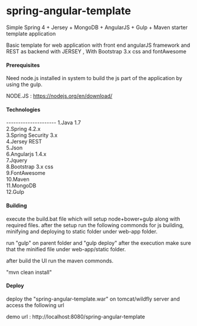 # spring-angular-template
Simple Spring 4 + Jersey + MongoDB + AngularJS + Gulp + Maven starter template application 

Basic template for web application with front end angularJS framework and REST as backend with JERSEY , With Bootstrap 3.x css and fontAwesome

<h4>Prerequisites</h4>
Need node.js installed in system to build the js part of the application by using the gulp.

NODE.JS : https://nodejs.org/en/download/

<h4>Technologies</h4>
---------------------
1.Java 1.7 <br/>
2.Spring 4.2.x <br/>
3.Spring Security 3.x <br/>
4.Jersey REST <br/>
5.Json <br/>
6.Angularjs 1.4.x<br/>
7.Jquery <br/>
8.Bootstrap 3.x css <br/>
9.FontAwesome <br/>
10.Maven <br/>
11.MongoDB <br/>
12.Gulp </br/>

<h4>Building</h4>

execute the build.bat file which will setup node+bower+gulp along with required files. after the setup run the following commonds for 
js building, minifying and deploying to static folder under web-app folder.

run "gulp" on parent folder and "gulp deploy" after the execution make sure that the minified file under web-app/static folder.

after build the UI run the maven commonds.

"mvn clean install"

<h4>Deploy</h4>

deploy the "spring-angular-template.war" on tomcat/wildfly server and access the following url

demo url : http://localhost:8080/spring-angular-template

 


